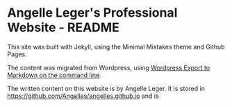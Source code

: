 # Angelle Leger's Professional Website - README

This site was built with Jekyll, using the Minimal Mistakes theme and Github Pages.

The content was migrated from Wordpress, using [Wordpress Export to Markdown on the command line](https://github.com/lonekorean/wordpress-export-to-markdown).

The written content on this website is by Angelle Leger. It is stored in https://github.com/Angelles/angelles.github.io and is
